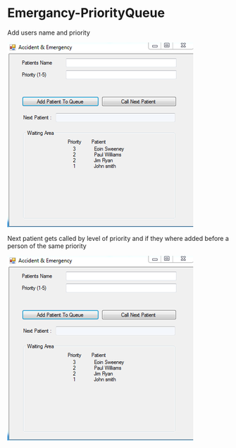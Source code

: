 # Emergancy-PriorityQueue

Add users name and priority 

<img src="/image/Emergency1.PNG" alt=""/>

Next patient gets called by level of priority and if they where added before a person of the same priority

<img src="/image/Emergency1.PNG" alt=""/>


